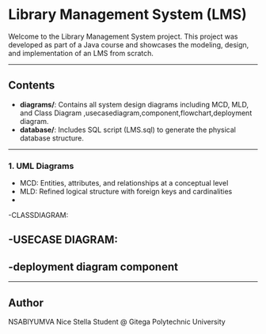 # Library Management System (LMS)

Welcome to the Library Management System project. This project was developed as part of a Java course and showcases the modeling, design, and implementation of an LMS from scratch.

---

## Contents

- **diagrams/**: Contains all system design diagrams including MCD, MLD, and Class Diagram ,usecasediagram,component,flowchart,deployment diagram.
- **database/**: Includes SQL script (LMS.sql) to generate the physical database structure.

---

### 1.  UML Diagrams

- MCD: Entities, attributes, and relationships at a conceptual level
- MLD: Refined logical structure with foreign keys and cardinalities
- 
-CLASSDIAGRAM:

-USECASE DIAGRAM:
-
-deployment diagram
component
-

  
---

## Author

NSABIYUMVA Nice Stella
Student @ Gitega Polytechnic University  
